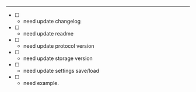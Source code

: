 
---
- [ ] - need update changelog
- [ ] - need update readme
- [ ] - need update protocol version
- [ ] - need update storage version
- [ ] - need update settings save/load
- [ ] - need example.
